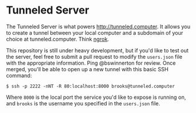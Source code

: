 # Tunneled Server

The Tunneled Server is what powers http://tunneled.computer. It allows you to
create a tunnel between your local computer and a subdomain of your choice at
tunneled.computer. Think [ngrok](http://ngrok.io).

This repository is still under heavy development, but if you'd like to test out
the server, feel free to submit a pull request to modify the `users.json` file
with the appropriate information. Ping @bswinnerton for review. Once merged,
you'll be able to open up a new tunnel with this basic SSH command:

```
$ ssh -p 2222 -nNT -R 80:localhost:8000 brooks@tunneled.computer
```

Where `8000` is the local port the service you'd like to expose is running on,
and `brooks` is the username you specified in the `users.json` file.
